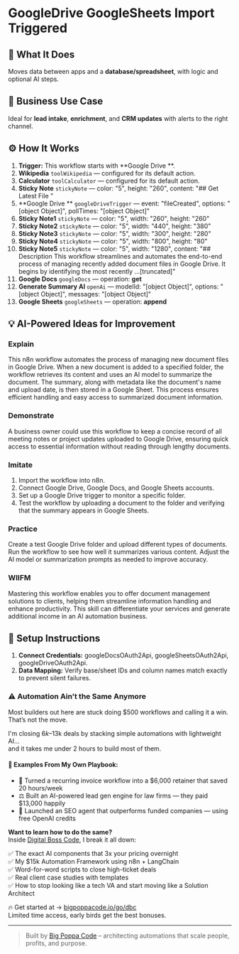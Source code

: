 # GoogleDrive GoogleSheets Import Triggered
  ## 🚀 What It Does
  Moves data between apps and a **database/spreadsheet**, with logic and optional AI steps.
  
  ## 💼 Business Use Case
  Ideal for **lead intake**, **enrichment**, and **CRM updates** with alerts to the right channel.
  
  ## ⚙️ How It Works
  1. **Trigger:** This workflow starts with **Google Drive **.
  2. **Wikipedia** `toolWikipedia` — configured for its default action.
3. **Calculator** `toolCalculator` — configured for its default action.
4. **Sticky Note** `stickyNote` — color: "5", height: "260", content: "## Get Latest File
"
5. **Google Drive ** `googleDriveTrigger` — event: "fileCreated", options: "[object Object]", pollTimes: "[object Object]"
6. **Sticky Note1** `stickyNote` — color: "5", width: "260", height: "260"
7. **Sticky Note2** `stickyNote` — color: "5", width: "440", height: "380"
8. **Sticky Note3** `stickyNote` — color: "5", width: "300", height: "280"
9. **Sticky Note4** `stickyNote` — color: "5", width: "800", height: "80"
10. **Sticky Note5** `stickyNote` — color: "5", width: "1280", content: "## Description
This workflow streamlines and automates the end-to-end process of managing recently added document files in Google Drive. It begins by identifying the most recently …[truncated]"
11. **Google Docs** `googleDocs` — operation: **get**
12. **Generate Summary AI** `openAi` — modelId: "[object Object]", options: "[object Object]", messages: "[object Object]"
13. **Google Sheets** `googleSheets` — operation: **append**
  
  ## 💡 AI-Powered Ideas for Improvement
  ### Explain
This n8n workflow automates the process of managing new document files in Google Drive. When a new document is added to a specified folder, the workflow retrieves its content and uses an AI model to summarize the document. The summary, along with metadata like the document's name and upload date, is then stored in a Google Sheet. This process ensures efficient handling and easy access to summarized document information.

### Demonstrate
A business owner could use this workflow to keep a concise record of all meeting notes or project updates uploaded to Google Drive, ensuring quick access to essential information without reading through lengthy documents.

### Imitate
1. Import the workflow into n8n.
2. Connect Google Drive, Google Docs, and Google Sheets accounts.
3. Set up a Google Drive trigger to monitor a specific folder.
4. Test the workflow by uploading a document to the folder and verifying that the summary appears in Google Sheets.

### Practice
Create a test Google Drive folder and upload different types of documents. Run the workflow to see how well it summarizes various content. Adjust the AI model or summarization prompts as needed to improve accuracy.

### WIIFM
Mastering this workflow enables you to offer document management solutions to clients, helping them streamline information handling and enhance productivity. This skill can differentiate your services and generate additional income in an AI automation business.
  
  ## 🔧 Setup Instructions
  1. **Connect Credentials:** googleDocsOAuth2Api, googleSheetsOAuth2Api, googleDriveOAuth2Api.
2. **Data Mapping:** Verify base/sheet IDs and column names match exactly to prevent silent failures.
  
### ⚠️ Automation Ain’t the Same Anymore

Most builders out here are stuck doing $500 workflows and calling it a win.  
That’s not the move.  

I'm closing $6k–$13k deals by stacking simple automations with lightweight AI...  
and it takes me under 2 hours to build most of them.

#### 🧠 Examples From My Own Playbook:
- 🔁 Turned a recurring invoice workflow into a $6,000 retainer that saved 20 hours/week  
- ⚖️ Built an AI-powered lead gen engine for law firms — they paid $13,000 happily  
- 🚀 Launched an SEO agent that outperforms funded companies — using free OpenAI credits  

**Want to learn how to do the same?**  
Inside [Digital Boss Code](https://bigpoppacode.io/go/dbc), I break it all down:

✅ The exact AI components that 3x your pricing overnight  
✅ My $15k Automation Framework using n8n + LangChain  
✅ Word-for-word scripts to close high-ticket deals  
✅ Real client case studies with templates  
✅ How to stop looking like a tech VA and start moving like a Solution Architect  

🔥 Get started at → [bigpoppacode.io/go/dbc](https://bigpoppacode.io/go/dbc)  
Limited time access, early birds get the best bonuses.

---
> Built by [Big Poppa Code](https://bigpoppacode.io) – architecting automations that scale people, profits, and purpose.
  